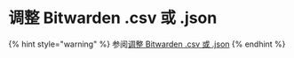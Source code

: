 # 调整 Bitwarden .csv 或 .json

{% hint style="warning" %}
参阅[调整 Bitwarden .csv 或 .json](../../import-export/condition-a-bitwarden-.csv-or-.json.md)
{% endhint %}
